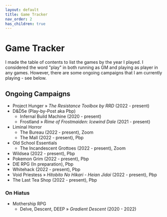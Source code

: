 ```yaml
---
layout: default
title: Game Tracker
nav_order: 2
has_children: true
---
```


# Game Tracker

I made the table of contents to list the games by the year I played. I considered the word "play" in both running as GM and playing as player in any games. However, there are some ongoing campaigns that I am currently playing - see below.

## Ongoing Campaigns
- Project Hunger » *The Resistance Toolbox by RRD* (2022 - present)
- D&D5e (Play-by-Post aka Pbp)
    - Infernal Build Machine (2020 - present)
    - Frostland » *Rime of Frostmaiden: Icewind Dale* (2021 - present)
- Liminal Horror
    - The Bureau (2022 - present), Zoom
    - The Mall (2022 - present), Pbp
- Old School Essentials
    - The Incandescent Grottoes (2022 - present), Zoom
- Wildsea (2022 - present), Pbp
- Pokemon Grim (2022 - present), Pbp
- DIE RPG (In preparation), Pbp
- Whitehack (2022 - present), Pbp
- Void Priestess » *Hitobito No Hikari - Heian Jidai* (2022 - present), Pbp
- The Last Tea Shop (2022 - present), Pbp

### On Hiatus
- Mothership RPG
    - Delve, Descent, DEEP » *Gradient Descent* (2020 - 2022)